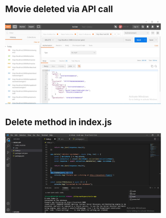 # Movie deleted via API call
![alt text](https://github.com/RahulN3/movie-app/blob/main/screenshots/movie_deleted.JPG)

# Delete method in index.js
![alt text](https://github.com/RahulN3/movie-app/blob/main/screenshots/movie_delete_code.JPG)
